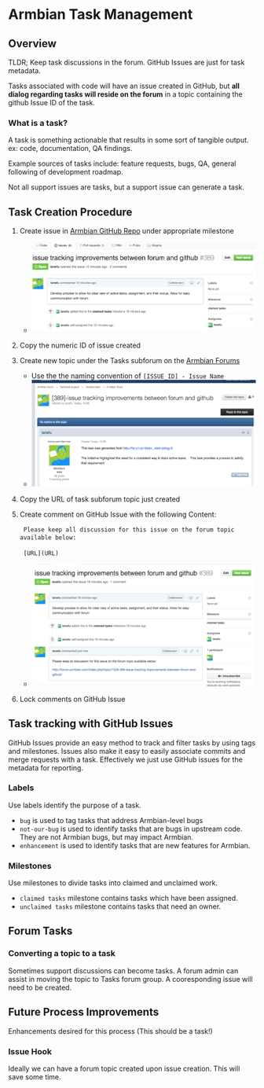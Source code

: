 # Armbian Task Management #

## Overview ##
TLDR; Keep task discussions in the forum. GitHub Issues are just for task metadata.

Tasks associated with code will have an issue created in GitHub, but **all dialog regarding tasks will reside on the forum** in a topic containing the github Issue ID of the task.

### What is a task? ###

A task is something actionable that results in some sort of tangible output. ex: code, documentation, QA findings.

Example sources of tasks include: feature requests, bugs, QA, general following of development roadmap.

Not all support issues are tasks, but a support issue can generate a task.


## Task Creation Procedure ##

1. Create issue in [Armbian GitHub Repo](https://github.com/igorpecovnik/lib/issues) under appropriate milestone
    - ![step1](images/taskProcess1.png)
1. Copy the numeric ID of issue created
1. Create new topic under the Tasks subforum on the [Armbian Forums](http://forum.armbian.com/index.php/forum/15-tasks/)
    - Use the the naming convention of `[ISSUE_ID] - Issue Name`
    - ![step2](images/taskProcess3.png)
1. Copy the URL of task subforum topic just created
1. Create comment on GitHub Issue with the following Content: 
        
        Please keep all discussion for this issue on the forum topic available below:

        [URL](URL)

    - ![step4](images/taskProcess4.png)

1. Lock comments on GitHub Issue

## Task tracking with GitHub Issues ##

GitHub Issues provide an easy method to track and filter tasks by using tags and milestones.  Issues also make it easy to easily associate commits and merge requests with a task.  Effectively we just use GitHub issues for the metadata for reporting.

### Labels ###

Use labels identify the purpose of a task.


* `bug` is used to tag tasks that address Armbian-level bugs
* `not-our-bug` is used to identify tasks that are bugs in upstream code.  They are not Armbian bugs, but may impact Armbian.
* `enhancement` is used to identify tasks that are new features for Armbian.

### Milestones ###

Use milestones to divide tasks into claimed and unclaimed work.

* `claimed tasks` milestone contains tasks which have been assigned.
* `unclaimed tasks` milestone contains tasks that need an owner.


## Forum Tasks ##

### Converting a topic to a task ###

Sometimes support discussions can become tasks.   A forum admin can assist in moving the topic to Tasks forum group.  A cooresponding issue will need to be created.

## Future Process Improvements ##

Enhancements desired for this process \(This should be a task!\)

### Issue Hook ###

Ideally we can have a forum topic created upon issue creation.  This will save some time.
